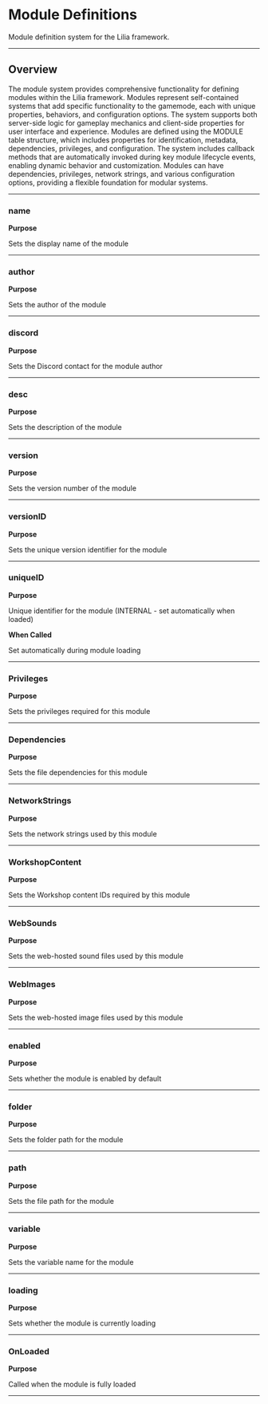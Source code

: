 # Module Definitions

Module definition system for the Lilia framework.

---

## Overview

The module system provides comprehensive functionality for defining modules within the Lilia framework. Modules represent self-contained systems that add specific functionality to the gamemode, each with unique properties, behaviors, and configuration options. The system supports both server-side logic for gameplay mechanics and client-side properties for user interface and experience. Modules are defined using the MODULE table structure, which includes properties for identification, metadata, dependencies, privileges, and configuration. The system includes callback methods that are automatically invoked during key module lifecycle events, enabling dynamic behavior and customization. Modules can have dependencies, privileges, network strings, and various configuration options, providing a flexible foundation for modular systems.

---

### name

**Purpose**

Sets the display name of the module

---

### author

**Purpose**

Sets the author of the module

---

### discord

**Purpose**

Sets the Discord contact for the module author

---

### desc

**Purpose**

Sets the description of the module

---

### version

**Purpose**

Sets the version number of the module

---

### versionID

**Purpose**

Sets the unique version identifier for the module

---

### uniqueID

**Purpose**

Unique identifier for the module (INTERNAL - set automatically when loaded)

**When Called**

Set automatically during module loading

---

### Privileges

**Purpose**

Sets the privileges required for this module

---

### Dependencies

**Purpose**

Sets the file dependencies for this module

---

### NetworkStrings

**Purpose**

Sets the network strings used by this module

---

### WorkshopContent

**Purpose**

Sets the Workshop content IDs required by this module

---

### WebSounds

**Purpose**

Sets the web-hosted sound files used by this module

---

### WebImages

**Purpose**

Sets the web-hosted image files used by this module

---

### enabled

**Purpose**

Sets whether the module is enabled by default

---

### folder

**Purpose**

Sets the folder path for the module

---

### path

**Purpose**

Sets the file path for the module

---

### variable

**Purpose**

Sets the variable name for the module

---

### loading

**Purpose**

Sets whether the module is currently loading

---

### OnLoaded

**Purpose**

Called when the module is fully loaded

---

